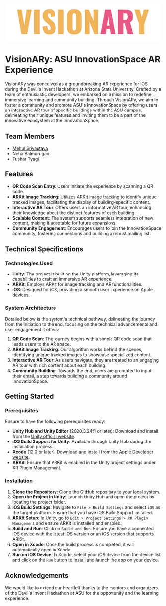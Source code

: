 ![VisionARy Logo](./VisionARy%20Logo.png)
# VisionARy: ASU InnovationSpace AR Experience

VisionARy was conceived as a groundbreaking AR experience for iOS during the Devil's Invent Hackathon at Arizona State University. Crafted by a team of enthusiastic developers, we embarked on a mission to redefine immersive learning and community building. Through VisionARy, we aim to foster a community and promote ASU's InnovationSpace by offering users an interactive AR tour of specific buildings within the ASU campus, delineating their unique features and inviting them to be a part of the innovative ecosystem at the InnovationSpace.

## Team Members

- [Mehul Srivastava](https://www.linkedin.com/in/msrivas7/)
- Neha Balmurugan
- Tushar Tyagi

## Features

- **QR Code Scan Entry**: Users initiate the experience by scanning a QR code.
- **ARKit Image Tracking**: Utilizes ARKit image tracking to identify unique tracked images, facilitating the display of building-specific content.
- **Interactive AR Tour**: Offers users an informative AR tour, enhancing their knowledge about the distinct features of each building.
- **Scalable Content**: The system supports seamless integration of new content, making it adaptable for future expansions.
- **Community Engagement**: Encourages users to join the InnovationSpace community, fostering connections and building a robust mailing list.

## Technical Specifications

### Technologies Used

- **Unity**: The project is built on the Unity platform, leveraging its capabilities to craft an immersive AR experience.
- **ARKit**: Employs ARKit for image tracking and AR functionalities.
- **iOS**: Designed for iOS, providing a smooth user experience on Apple devices.

### System Architecture

Detailed below is the system's technical pathway, delineating the journey from the initiation to the end, focusing on the technical advancements and user engagement it offers:

1. **QR Code Scan**: The journey begins with a simple QR code scan that leads users to the AR space.
2. **ARKit Image Tracking**: Our algorithm works behind the scenes, identifying unique tracked images to showcase specialized content.
3. **Interactive AR Tour**: As users navigate, they are treated to an engaging AR tour with rich content about each building.
4. **Community Building**: Towards the end, users are prompted to input their email, a step towards building a community around InnovationSpace.

## Getting Started

### Prerequisites

Ensure to have the following prerequisites ready:

- **Unity Hub and Unity Editor** (2020.3.24f1 or later): Download and install from the [Unity official website](https://unity3d.com/get-unity/download).
- **iOS Build Support for Unity**: Available through Unity Hub during the installation process.
- **Xcode** (12.0 or later): Download and install from the [Apple Developer website](https://developer.apple.com/xcode/).
- **ARKit**: Ensure that ARKit is enabled in the Unity project settings under XR Plugin Management.

### Installation

1. **Clone the Repository**: Clone the GitHub repository to your local system.
2. **Open the Project in Unity**: Launch Unity Hub and open the project by locating the project folder.
3. **iOS Build Settings**: Navigate to `File > Build Settings` and select `iOS` as the target platform. Ensure that you have iOS Build Support installed.
4. **ARKit Setup**: In Unity, go to `Edit > Project Settings > XR Plugin Management` and ensure ARKit is installed and enabled.
5. **Build and Run**: Click on `Build and Run`. Ensure you have a connected iOS device with the latest iOS version or an iOS version that supports ARKit.
6. **Open in Xcode**: Once the build process is completed, it will automatically open in Xcode.
7. **Run on iOS Device**: In Xcode, select your iOS device from the device list and click on the `Run` button to install and launch the app on your device.

## Acknowledgements

We would like to extend our heartfelt thanks to the mentors and organizers of the Devil's Invent Hackathon at ASU for the opportunity and the learning experience.

